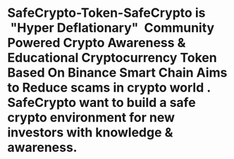 # SafeCrypto-Token-SafeCrypto is  "Hyper Deflationary"  Community Powered Crypto Awareness & Educational Cryptocurrency Token Based On Binance Smart Chain Aims to Reduce scams in crypto world . SafeCrypto want to build a safe crypto environment for new investors with knowledge & awareness.
